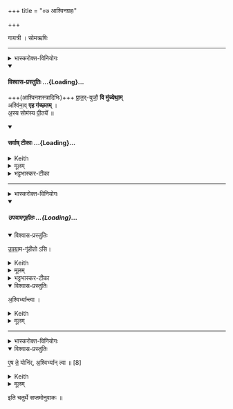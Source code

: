 +++
title = "०७ आश्विनग्रहः"

+++

गायत्री । सोमऋषिः

_______
<details><summary>भास्करोक्त-विनियोगः</summary>

1पुनरप्याश्विनग्रहणमन्त्रः - प्रातर्युजाविति गायत्री त्रिपदा । पूर्वेण सहास्य विकल्पः ॥
</details>
<div class="js_include" newlevelforh1="4" title="विश्वास-प्रस्तुतिः" unfilled url="/vedAH_yajuH/taittirIyam/saMhitA/Rk/vishvAsa-prastutiH/1/4_somAbhiShavAdi/07_AshvinagrahaH/02_prAtaryujau_vi.md">
<details open><summary><h4>विश्वास-प्रस्तुतिः ...{Loading}...</h4></summary>

+++(आश्विनशस्त्रादिभिः)+++ प्रा॒त॒र्-युजौ॒ **वि मु॑च्येथा॒म्**  
अश्वि॑ना॒व् **एह ग॑च्छतम्** ।  
अ॒स्य सोम॑स्य पी॒तये᳚ ॥
</details>
</div>
<div class="js_include" newlevelforh1="4" title="सर्वाष् टीकाः" unfilled url="/vedAH_yajuH/taittirIyam/saMhitA/Rk/sarvASh_TIkAH/1/4_somAbhiShavAdi/07_AshvinagrahaH/02_prAtaryujau_vi.md">
<details open><summary><h4>सर्वाष् टीकाः ...{Loading}...</h4></summary>
<details><summary>Keith</summary>

Ye that yoke early be unloosed  
O Aśvins, come ye hither,  
To drink this Soma.
</details>
<details><summary>मूलम्</summary>

प्रा॒त॒र्युजौ॒ वि मु॑च्येथा॒मश्वि॑ना॒वेह ग॑च्छतम् ।  
अ॒स्य सोम॑स्य पी॒तये᳚ ॥
</details>
<details><summary>भट्टभास्कर-टीका</summary>

हे **अश्विनौ** यौ युवां **प्रातर्-युजौ** प्रातर्-योक्तारौ तौ **विमुच्येथाम्** यजमानान्तरैर् विमुक्तौ भवतं अन्य-यजमानान् विहाय इहास्मिन्कर्मण्य् आगच्छतम् । किमर्थम् ? - **अस्य सोमस्य पीतये** पानाय । 'क्तिच्कौ च संज्ञायाम्' इति क्तिच्, पानविशेषस्य संज्ञात्वात् ॥
</details>
</details>
</div>




_______
<details><summary>भास्करोक्त-विनियोगः</summary>

इत्यनुद्रुत्योपयामगृहीतोस्यश्विभ्यां त्वेति गृह्णाति ॥

</details>
<div class="js_include" includetitle="false" newlevelforh1="5" unfilled url="/vedAH_yajuH/taittirIyam/saMhitA/yajuH/sarva-prastutiH/1/4_somAbhiShavAdi/03_antaryAmagrahaH/upayAmagRhItaH.md">
<details open><summary><h5>उपयामगृहीतः ...{Loading}...</h5></summary>
<details open><summary>विश्वास-प्रस्तुतिः</summary>

उ॒प॒या॒म-गृ॑हीतो ऽसि।
</details>
<details><summary>Keith</summary>

Thou art taken with a support/ foundation.
</details>
<details><summary>मूलम्</summary>

उ॒प॒या॒मगृ॑हीतोऽसि।
</details>
<details><summary>भट्टभास्कर-टीका</summary>

उपयम्यन्ते स्वात्मन्येव नियम्यन्ते भूतजातान्यस्मिन् अभिन्नेधिकरणे इत्युपयामः पृथ्वी । 'इयं वा उपयामः' इति ब्राह्मणम् । 'हलश्च' इति घञ्, थाथादिस्वरेणान्तोदात्तत्वम् । तेन गृहीतस्त्वमसि ; कोन्यस्त्वां गृहीतुं क्षम इति भावः ; पृथिव्यापो गृहीष्यामीतिवत् । 'तृतीया कर्मणि' इति पूर्वपदप्रकृतिस्वरत्वम् । यद्वा - उपयामार्थं पृथिव्यर्थं गृहीतोसीति ; हे सोम ।   

ननु 'स्वाहा त्वा सुभवस्सूर्याय' इति मन्त्रवर्णनात् सूर्यदेवत्यः कथं पृथिवीदेवत्यः स्यात् ? नैतद्देवताभिधानं ; पृथिवीवासिनां प्रजानां यागद्वारेण स्थित्यर्थं गृहीतोसीति स्तूयते । यद्वा - पृथिव्यपि देवतैवास्य 'उपयामगृहीतोसीत्याहादितिदेवत्यास्तेन' इति, अदितिः पृथ्वी । 'चतुर्थी' इति योगविभागात्समासः । 'क्ते च' इति पूर्वपदप्रकृतिस्वरत्वम् । 'इयं वा उपयामस्तस्मादिमां प्रजा अनु प्रजायन्ते' इति ब्राह्मणम् ॥

________________

उपयामगृहीतोसीति व्याख्यातम् । 'इयं वा उपयामः' तयैव गृहीतोसीति ।
</details>
</details>
</div>
<details open><summary>विश्वास-प्रस्तुतिः</summary>

अ॒श्विभ्या᳚न्त्वा ।
</details>
<details><summary>Keith</summary>

to the Aśvins thee!
</details>
<details><summary>मूलम्</summary>

अ॒श्विभ्या᳚न्त्वा ।
</details>

_______
<details><summary>भास्करोक्त-विनियोगः</summary>

2एष ते योनिरश्विभ्यां त्वेति सादयति ॥

</details>
<details open><summary>विश्वास-प्रस्तुतिः</summary>

ए॒ष ते॒ योनि॑र्, अ॒श्विभ्या᳚न् त्वा ॥ [8]  
</details>
<details><summary>Keith</summary>

This is thy birthplace; to the Aśvins thee!
</details>
<details><summary>मूलम्</summary>

ए॒ष ते॒ योनि॑र॒श्विभ्या᳚न्त्वा ॥ [8]  
</details>

इति चतुर्थे सप्तमोनुवाकः ॥  
